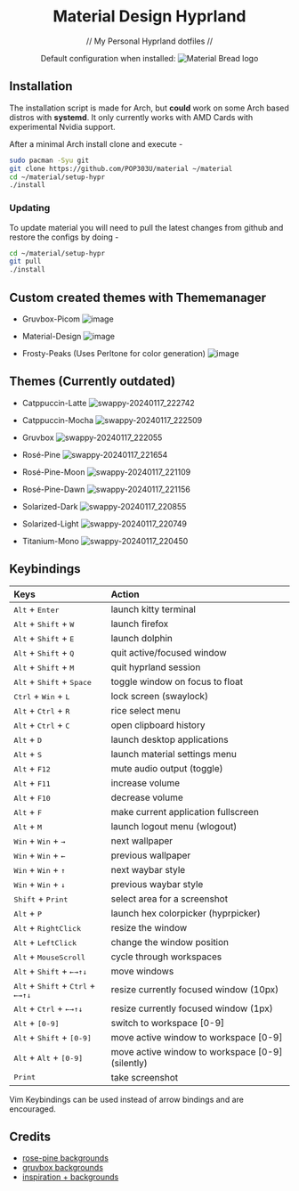 <div align="center">
<h1> Material Design Hyprland </h1>
// My Personal Hyprland dotfiles //
</div>

<p align="center">
    Default configuration when installed:
    <img src="https://github.com/POP303U/material/assets/115036828/32a208e7-8e3d-4ad1-86f9-43bf37d6ebbe" alt="Material Bread logo">
</p>

## Installation

The installation script is made for Arch, but **could** work on some Arch based distros with **systemd**.
It only currently works with AMD Cards with experimental Nvidia support.

After a minimal Arch install clone and execute -

```sh
sudo pacman -Syu git
git clone https://github.com/POP303U/material ~/material
cd ~/material/setup-hypr
./install
```

### Updating
To update material you will need to pull the latest changes from github and restore the configs by doing -

```sh
cd ~/material/setup-hypr
git pull
./install
```

## Custom created themes with Thememanager

* Gruvbox-Picom
![image](https://github.com/POP303U/material/assets/115036828/eeeda211-3d9e-48ee-8db9-235ab378b251)

* Material-Design
![image](https://github.com/POP303U/material/assets/115036828/c43f64be-ee28-4872-bbdb-241ac26ae266)

* Frosty-Peaks (Uses Perltone for color generation)
![image](https://github.com/POP303U/material/assets/115036828/be0ac226-d3b6-4d9a-bbe8-3a3916164a62)

## Themes (Currently outdated)
* Catppuccin-Latte
![swappy-20240117_222742](https://github.com/POP303U/hypr-dots/assets/115036828/6ee5f780-da71-4541-8332-0aa64d4eab32)

* Catppuccin-Mocha
![swappy-20240117_222509](https://github.com/POP303U/hypr-dots/assets/115036828/39c2a568-9bcb-420f-b81d-3503a185c536)

* Gruvbox
![swappy-20240117_222055](https://github.com/POP303U/hypr-dots/assets/115036828/90bdbc13-f7f4-40b4-9fee-1abb83ec2b17)

* Rosé-Pine
![swappy-20240117_221654](https://github.com/POP303U/hypr-dots/assets/115036828/7253be10-e0f9-435f-a872-9ec57cfff5f1)

* Rosé-Pine-Moon
![swappy-20240117_221109](https://github.com/POP303U/hypr-dots/assets/115036828/0eb2854b-449e-45a0-934e-574147ba525e)

* Rosé-Pine-Dawn
![swappy-20240117_221156](https://github.com/POP303U/hypr-dots/assets/115036828/2c98e4cf-ec5b-4a3c-8e2a-fd87bff17e27)

* Solarized-Dark
![swappy-20240117_220855](https://github.com/POP303U/hypr-dots/assets/115036828/fa378b48-5f4a-48c3-818c-25a385efa85e)

* Solarized-Light
![swappy-20240117_220749](https://github.com/POP303U/hypr-dots/assets/115036828/c4040e9c-ec06-4710-b159-d6cea409e268)

* Titanium-Mono
![swappy-20240117_220450](https://github.com/POP303U/hypr-dots/assets/115036828/63597ecd-3e62-4de7-8392-85f26b4f792a)


## Keybindings

| Keys | Action |
| :--  | :-- |
| <kbd>Alt</kbd> + <kbd>Enter</kbd>| launch kitty terminal
| <kbd>Alt</kbd> + <kbd>Shift</kbd> + <kbd>W</kbd>| launch firefox
| <kbd>Alt</kbd> + <kbd>Shift</kbd> + <kbd>E</kbd> | launch dolphin
| <kbd>Alt</kbd> + <kbd>Shift</kbd> + <kbd>Q</kbd>| quit active/focused window
| <kbd>Alt</kbd> + <kbd>Shift</kbd> + <kbd>M</kbd>| quit hyprland session
| <kbd>Alt</kbd> + <kbd>Shift</kbd> + <kbd>Space</kbd> | toggle window on focus to float
| <kbd>Ctrl</kbd> + <kbd>Win</kbd> + <kbd>L</kbd> | lock screen (swaylock)
| <kbd>Alt</kbd> + <kbd>Ctrl</kbd> + <kbd>R</kbd> | rice select menu
| <kbd>Alt</kbd> + <kbd>Ctrl</kbd> + <kbd>C</kbd> | open clipboard history
| <kbd>Alt</kbd> + <kbd>D</kbd> | launch desktop applications
| <kbd>Alt</kbd> + <kbd>S</kbd> | launch material settings menu
| <kbd>Alt</kbd> + <kbd>F12</kbd> | mute audio output (toggle)
| <kbd>Alt</kbd> + <kbd>F11</kbd>| increase volume
| <kbd>Alt</kbd> + <kbd>F10</kbd>| decrease volume
| <kbd>Alt</kbd> + <kbd>F</kbd> | make current application fullscreen
| <kbd>Alt</kbd> + <kbd>M</kbd> | launch logout menu (wlogout)
| <kbd>Win</kbd> + <kbd>Win</kbd> + <kbd>→</kbd> | next wallpaper
| <kbd>Win</kbd> + <kbd>Win</kbd> + <kbd>←</kbd> | previous wallpaper
| <kbd>Win</kbd> + <kbd>Win</kbd> + <kbd>↑</kbd> | next waybar style
| <kbd>Win</kbd> + <kbd>Win</kbd> + <kbd>↓</kbd> | previous waybar style
| <kbd>Shift</kbd> + <kbd>Print</kbd>  | select area for a screenshot
| <kbd>Alt</kbd> + <kbd>P</kbd> | launch hex colorpicker (hyprpicker)
| <kbd>Alt</kbd> + <kbd>RightClick</kbd> | resize the window
| <kbd>Alt</kbd> + <kbd>LeftClick</kbd> | change the window position
| <kbd>Alt</kbd> + <kbd>MouseScroll</kbd> | cycle through workspaces
| <kbd>Alt</kbd> + <kbd>Shift</kbd> + <kbd>←</kbd><kbd>→</kbd><kbd>↑</kbd><kbd>↓</kbd>| move windows
| <kbd>Alt</kbd> + <kbd>Shift</kbd> + <kbd>Ctrl</kbd> + <kbd>←</kbd><kbd>→</kbd><kbd>↑</kbd><kbd>↓</kbd>| resize currently focused window (10px)
| <kbd>Alt</kbd> + <kbd>Ctrl</kbd> + <kbd>←</kbd><kbd>→</kbd><kbd>↑</kbd><kbd>↓</kbd>| resize currently focused window (1px)
| <kbd>Alt</kbd> + <kbd>[0-9]</kbd> | switch to workspace [0-9]
| <kbd>Alt</kbd> + <kbd>Shift</kbd> + <kbd>[0-9]</kbd> | move active window to workspace [0-9]
| <kbd>Alt</kbd> + <kbd>Alt</kbd> + <kbd>[0-9]</kbd> | move active window to workspace [0-9] (silently)
| <kbd>Print</kbd> | take screenshot

Vim Keybindings can be used instead of arrow bindings and are encouraged.

## Credits
- [rose-pine backgrounds](https://github.com/the-argus/wallpapers)
- [gruvbox backgrounds](https://gruvbox-wallpapers.pages.dev)
- [inspiration + backgrounds](https://github.com/prasanthrangan/hyprdots)
